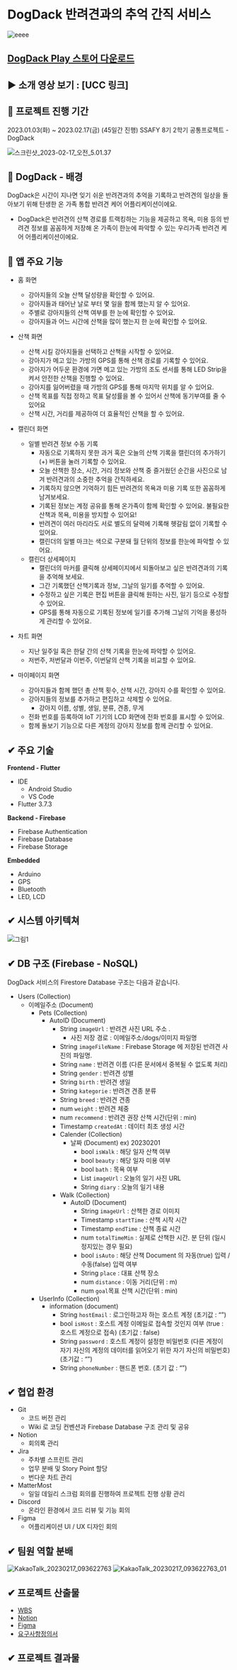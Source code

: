 # DogDack 반려견과의 추억 간직 서비스

![eeee](/uploads/667115d799692235868090912b84d1d6/eeee.png)

## [DogDack Play 스토어 다운로드](https://play.google.com/store/apps/details?id=com.common.pjt.dogdack&pli=1)

## ▶️ 소개 영상 보기 : [UCC 링크]

## 📆 프로젝트 진행 기간

2023.01.03(화) ~ 2023.02.17(금) (45일간 진행)
SSAFY 8기 2학기 공통프로젝트 - DogDack

![스크린샷_2023-02-17_오전_5.01.37](/uploads/77f8bb2575d0ce9b535a1df02e96327e/스크린샷_2023-02-17_오전_5.01.37.png)


## 🐶 DogDack - 배경


DogDack은 시간이 지나면 잊기 쉬운 반려견과의 추억을 기록하고 반려견의 일상을 돌아보기 위해 탄생한 온 가족 통합 반려견 케어 어플리케이션이에요.

- DogDack은 반려견의 산책 경로를 트랙킹하는 기능을 제공하고 목욕, 미용 등의 반려견 정보를 꼼꼼하게 저장해 온 가족이 한눈에 파악할 수 있는 우리가족 반려견 케어 어플리케이션이에요.

## 🐶 앱 주요 기능


- 홈 화면
    - 강아지들의 오늘 산책 달성량을 확인할 수 있어요.
    - 강아지들과 태어난 날로 부터 몇 일을 함께 했는지 알 수 있어요.
    - 주별로 강아지들의 산책 여부를 한 눈에 확인할 수 있어요.
    - 강아지들과 어느 시간에 산책을 많이 했는지 한 눈에 확인할 수 있어요.
- 산책 화면
    - 산책 시킬 강아지들을 선택하고 산책을 시작할 수 있어요.
    - 강아지가 메고 있는 가방의 GPS를 통해 산책 경로를 기록할 수 있어요.
    - 강아지가 어두운 환경에 가면 메고 있는 가방의 조도 센서를 통해 LED Strip을 켜서 안전한 산책을 진행할 수 있어요.
    - 강아지를 잃어버렸을 때 가방의 GPS를 통해 마지막 위치를 알 수 있어요.
    - 산책 목표를 직접 정하고 목표 달성률을 볼 수 있어서 산책에 동기부여를 줄 수 있어요
    - 산책 시간, 거리를 제공하여 더 효율적인 산책을 할 수 있어요.
- 캘린더 화면
    - 일별 반려견 정보 수동 기록
        - 자동으로 기록하지 못한 과거 혹은 오늘의 산책 기록을 캘린더의 추가하기(+) 버튼을 눌러 기록할 수 있어요.
        - 오늘 산책한 장소, 시간, 거리 정보와 산책 중 즐거웠던 순간을 사진으로 남겨 반려견과의 소중한 추억을 간직하세요.
        - 기록하지 않으면 기억하기 힘든 반려견의 목욕과 미용 기록 또한 꼼꼼하게 남겨보세요.
        - 기록된 정보는 계정 공유를 통해 온가족이 함께 확인할 수 있어요. 불필요한 산책과 목욕, 미용을 방지할 수 있어요!
        - 반려견이 여러 마리라도 서로 별도의 달력에 기록해 헷갈림 없이 기록할 수 있어요.
        - 캘린더의 일별 마크는 색으로 구분돼 월 단위의 정보를 한눈에 파악할 수 있어요.
    - 캘린더 상세페이지
        - 캘린더의 마커를 클릭해 상세페이지에서 되돌아보고 싶은 반려견과의 기록을 추억해 보세요.
        - 그간 기록했던 산책기록과 정보, 그날의 일기를 추억할 수 있어요.
        - 수정하고 싶은 기록은 편집 버튼을 클릭해 원하는 사진, 일기 등으로 수정할 수 있어요.
        - GPS를 통해 자동으로 기록된 정보에 일기를 추가해 그날의 기억을 풍성하게 관리할 수 있어요.

- 차트 화면
    - 지난 일주일 혹은 한달 간의 산책 기록을 한눈에 파악할 수 있어요.
    - 저번주, 저번달과 이번주, 이번달의 산책 기록을 비교할 수 있어요.
- 마이페이지 화면
    - 강아지들과 함께 했던 총 산책 횟수, 산책 시간, 강아지 수를 확인할 수 있어요.
    - 강아지들의 정보를 추가하고 편집하고 삭제할 수 있어요.
        - 강아지 이름, 성별, 생일, 분류, 견종, 무게
    - 전화 번호를 등록하여 IoT 기기의 LCD 화면에 전화 번호를 표시할 수 있어요.
    - 함께 돌보기 기능으로 다른 계정의 강아지 정보를 함께 관리할 수 있어요.

## ✔ 주요 기술


**Frontend - Flutter**

- IDE
    - Android Studio
    - VS Code
- Flutter 3.7.3

**Backend - Firebase**

- Firebase Authentication
- Firebase Database
- Firebase Storage

**Embedded**

- Arduino
- GPS
- Bluetooth
- LED, LCD

## ✔ 시스템 아키텍쳐

![그림1](/uploads/e136c25946578b9f5bd413c67d9def99/그림1.png)


## ✔ DB 구조 (Firebase - NoSQL)


DogDack 서비스의 Firestore Database 구조는 다음과 같습니다.

- Users (Collection)
    - 이메일주소 (Document)
        - Pets (Collection)
            - AutoID (Document)
                - String `imageUrl` : 반려견 사진 URL 주소 .
                    - 사진 저장 경로 : 이메일주소/dogs/이미지 파일명
                - String `imageFileName` : Firebase Storage 에 저장된 반려견 사진의 파일명.
                - String `name` : 반려견 이름 (다른 문서에서 중복될 수 없도록 처리)
                - String `gender` : 반려견 성별
                - String `birth` : 반려견 생일
                - String `kategorie` : 반려견 견종 분류
                - String `breed` : 반려견 견종
                - num `weight` : 반려견 체중
                - num `recommend` : 반려견 권장 산책 시간(단위 : min)
                - Timestamp `createdAt` : 데이터 최초 생성 시간
                - Calender (Collection)
                    - 날짜 (Document) ex) 20230201
                        - bool `isWalk` : 해당 일자 산책 여부
                        - bool `beauty` : 해당 일자 미용 여부
                        - bool `bath` : 목욕 여부
                        - List `imageUrl` : 오늘의 일기 사진 URL
                        - String `diary` : 오늘의 일기 내용
                - Walk (Collection)
                    - AutoID (Document)
                        - String `imageUrl` : 산책한 경로 이미지
                        - Timestamp `startTime` : 산책 시작 시간
                        - Timestamp `endTime` : 산책 종료 시간
                        - num `totalTimeMin` : 실제로 산책한 시간. 분 단위 (일시정지있는 경우 필요)
                        - bool `isAuto` : 해당 산책 Document 의 자동(true) 입력 / 수동(false) 입력 여부
                        - String `place` : 대표 산책 장소
                        - num `distance` : 이동 거리(단위 : m)
                        - num `goal`목표 산책 시간(단위 : min)
        - UserInfo (Collection)
            - information (document)
                - String `hostEmail` : 로그인하고자 하는 호스트 계정 (초기값 : “”)
                - bool `isHost` : 호스트 계정 이메일로 접속할 것인지 여부 (true : 호스트 계정으로 접속) (초기값 : false)
                - String `password` : 호스트 계정이 설정한 비밀번호 (다른 계정이 자기 자신의 계정의 데이터를 읽어오기 위한 자기 자신의 비밀번호) (초기값 : “”)
                - String `phoneNumber` : 핸드폰 번호. (초기 값 : “”)

## ✔ 협업 환경


- Git
    - 코드 버전 관리
    - Wiki 로 코딩 컨벤션과 Firebase Database 구조 관리 및 공유
- Notion
    - 회의록 관리
- Jira
    - 주차별 스프린트 관리
    - 업무 분배 및 Story Point 할당
    - 번다운 차트 관리
- MatterMost
    - 일일 데일리 스크럼 회의를 진행하여 프로젝트 진행 상황 관리
- Discord
    - 온라인 환경에서 코드 리뷰 및 기능 회의
- Figma
    - 어플리케이션 UI / UX 디자인 회의

## ✔ 팀원 역할 분배

![KakaoTalk_20230217_093622763](/uploads/febc2cb7126e10a9c52cb110fa06dfe1/KakaoTalk_20230217_093622763.png)
![KakaoTalk_20230217_093622763_01](/uploads/bfe1546ac6e06ae4482bff2ba573e120/KakaoTalk_20230217_093622763_01.png)

## ✔ 프로젝트 산출물


- [WBS](https://1drv.ms/x/s!AmojbaCZN7ajgmzB86p4R6G9HKbx?e=ayZPsL)
- [Notion](https://www.notion.so/062ce32c4c924004a8b374baefbbd380)
- [Figma](https://www.figma.com/file/YIcvIFtKxzEPv62Y0DtOrs/%EC%A7%AC%EB%BD%95%EC%9D%B4%EB%9E%91-%EA%B3%B5%EC%88%99%EC%9D%B4?node-id=0%3A1&t=2vODEjucgk24CHPx-0)
- [요구사항정의서](https://docs.google.com/spreadsheets/d/1KX3JVyPeaAxugV7oKzjsiHAYqiBOyCJsUJqaBZuL45k/edit?usp=sharing)

## ✔ 프로젝트 결과물


